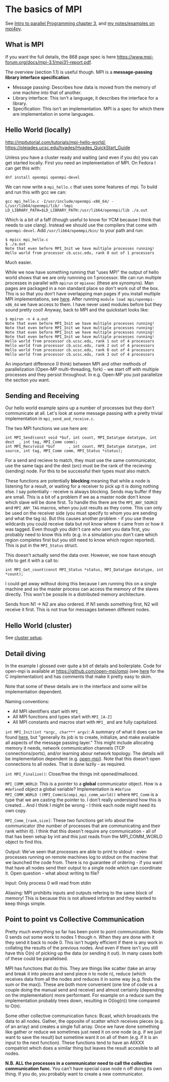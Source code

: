 # The basics of MPI

See [Intro to parallel Programming chapter 3](https://www.elsevier.com/books/an-introduction-to-parallel-programming/pacheco/978-0-12-374260-5), and [my notes/examples on mpi4py](https://github.com/Christopher-Bradshaw/learning/tree/master/mpi).

## What is MPI

If you want the full details, the 868 page spec is here https://www.mpi-forum.org/docs/mpi-3.1/mpi31-report.pdf.

The overview (section 1.1) is useful though. MPI is a **message-passing library interface specification**.
* Message passing: Describes how data is moved from the memory of one machine into that of another.
* Library interface: This isn't a language, it describes the interface for a library.
* Specification: This isn't an implementation. MPI is a spec for which there are implementation in some languages.


## Hello World (locally)

http://mpitutorial.com/tutorials/mpi-hello-world/, https://pleiades.ucsc.edu/hyades/Hyades_QuickStart_Guide

Unless you have a cluster ready and waiting (and even if you do) you can get started locally. First you need an implementation of MPI. On Fedora I can get this with:

```
dnf install openmpi openmpi-devel
```

We can now write a `mpi_hello.c` that uses some features of mpi. To build and run this with gcc we can:

```
gcc mpi_hello.c -I/usr/include/openmpi-x86_64/ -L/usr/lib64/openmpi/lib/ -lmpi
LD_LIBRARY_PATH=$LD_LIBRARY_PATH:/usr/lib64/openmpi/lib ./a.out
```

Which is a bit of a faff (though useful to know for YCM because I think that needs to use clang). Instead we should use the compilers that come with `openmpi-devel`. Add `/usr/lib64/opemmpi/bin/` to your path and run:

```
$ mpicc mpi_hello.c
$ ./a.out
Note that even before MPI_Init we have multiple processes running!
Hello world from processor cb.ucsc.edu, rank 0 out of 1 processors
```

Much easier.

While we now have something running that "uses MPI" the output of hello world shows that we are only runnning on 1 processor. We can run multiple processes in parallel with `mpirun` or `mpiexec` (these are synomyns). Man pages are packaged in a non standard place so don't work out of the box. This is so that you don't have overlapping man pages if you install multiple MPI implementations, see [here](https://fedoraproject.org/wiki/Packaging:MPI#Packaging_of_MPI_compilers). After running `module load mpi/openmpi-x86_64` we have access to them. I have never used modules before but they sound pretty cool! Anyway, back to MPI and the quickstart looks like:

```
$ mpirun -n 4 a.out
Note that even before MPI_Init we have multiple processes running!
Note that even before MPI_Init we have multiple processes running!
Note that even before MPI_Init we have multiple processes running!
Note that even before MPI_Init we have multiple processes running!
Hello world from processor cb.ucsc.edu, rank 1 out of 4 processors
Hello world from processor cb.ucsc.edu, rank 2 out of 4 processors
Hello world from processor cb.ucsc.edu, rank 0 out of 4 processors
Hello world from processor cb.ucsc.edu, rank 3 out of 4 processors
```

An important difference (I think) between MPI and other methods of parallelization (Open-MP multi-threading, fork) - we start off with multiple processes and they persist throughout. In e.g. Open-MP you just parallelize the section you want.


## Sending and Receiving

Our hello world example spins up a number of processes but they don't communicate at all. Let's look at some message passing with a pretty trivial implementation in `mpi_send_and_receive.c`.

The two MPI functions we use here are:
```
int MPI_Send(const void *buf, int count, MPI_Datatype datatype, int dest  , int tag, MPI_Comm comm);
int MPI_Recv(void *buf      , int count, MPI_Datatype datatype, int source, int tag, MPI_Comm comm, MPI_Status *status);
```

For a send and recieve to match, they must use the same communicator, use the same tags and the dest (src) must be the rank of the recieving (sending) node. For this to be successful their types must also match.

These functions are potentially **blocking** meaning that while a node is listening for a result, or waiting for a receiver to pick up it is doing nothing else. I say potentially - receive is always blocking. Sends may buffer if they are small.
This is a bit of a problem if we as a master node don't know which slave will be done first. To handle this there are the `MPI_ANY_SOURCE` and `MPI_ANY_TAG` macros, when you just results as they come. This can only be used on the receiver side (you must specify to whom you are sending and what the tag is).
But this causes another problem - if you use these wildcards you could receive data but not know where it came from or how it was tagged. Even though you didn't care who sent you data first, you probably need to know this info (e.g. in a simulation you don't care which region completes first but you still need to know which region reported). This is put in the `MPI_Status` struct.

This doesn't actually send the data over. However, we now have enough info to get it with a call to:

```
int MPI_Get_count(const MPI_Status *status, MPI_Datatype datatype, int *count);
```

I could get away without doing this because I am running this on a single machine and so the master process can access the memory of the slaves directly. This won't be possile in a distributed memory architecture.


Sends from N1 -> N2 are also ordered. If N1 sends something first, N2 will receive it first. This is not true for messages between different nodes.

## Hello World (cluster)

See [cluster setup](cluster_setup.md).

## Detail diving

In the example I glossed over quite a bit of details and boilerplate. Code for open-mpi is available at https://github.com/open-mpi/ompi (see [here](https://github.com/open-mpi/ompi/tree/390d72addd61f08986538bc54b6d609dafde2769/ompi/mpi/c) for the C implementation) and has comments that make it pretty easy to skim.

Note that some of these details are in the interface and some will be implementation dependent.

Naming conventions:
* All MPI identifiers start with `MPI_`
* All MPI functions and types start with `MPI_[A-Z]`
* All MPI constants and macros start with `MPI_` and are fully capitalized.

`int MPI_Init(int *argc, char*** argv)`: A summary of what it does can be found [here](http://cw.squyres.com/columns/2004-02-CW-MPI-Mechanic.pdf), but "generally its job is to create, initialize, and make available all aspects of the message passing layer." This might include allocating memory it needs, network communication channels (TCP connections/ports), and/or learning abour network topology. The details will be implementation dependent (e.g. [open-mpi](https://github.com/open-mpi/ompi/blob/390d72addd61f08986538bc54b6d609dafde2769/ompi/runtime/ompi_mpi_init.c)). Note that this doesn't open connections to all nodes. That is done lazily - as required.

`int MPI_Finalize()`: Close/free the things init opened/malloced.

`MPI_COMM_WORLD`: This is a pointer to a **global** communicator object. How is a `#define`d object a global variable? Implementation is `#define MPI_COMM_WORLD ((MPI_Comm)&(ompi_mpi_comm_world))` where `MPI_Comm` is a type that we are casting the pointer to. I don't really understand how this is created... And I think I might be wrong - I think each node might need its own copy.


`MPI_Comm_[rank,size]`: These two functions get info about the communicator (the number of processes that are communicating and their rank within it). I think that this doesn't require any communication - all of that has been setup by init and this just reads from the MPI_COMM_WORLD object to find this.

Output: We've seen that processes are able to print to stdout - even processes running on remote machines log to stdout on the machine that we launched the code from. There is no guarantee of ordering - if you want that have all nodes send their output to a single node which can coordinate it. Open question - what about writing to file?

Input: Only process 0 will read from stdin

Aliasing: MPI prohibits inputs and outputs refering to the same block of memory! This is because this is not allowed infortran and they wanted to keep things simple.


## Point to point vs Collective Communication

Pretty much everything so far has been point to point communication. Node 0 sends out some work to nodes 1 though n. When they are done with it they send it back to node 0. This isn't hugely efficient if there is any work in collating the results of the previous nodes. And even if there isn't you still have this O(n) of picking up the data (or sending it out). In many cases both of these could be parallelised.

MPI has functions that do this. They are things like scatter (take an array and break it into pieces and send piece n to node n), reduce (which receives data from all the nodes and reduces it in some way (e.g. finds the sum or the max)). These are both more convenient (one line of code vs a couple doing the manual send and receive) and almost certainly (depending on the implementation) more performant. For example on a reduce sum the implementation probably trees down, resulting in O(log(n)) time compared to O(n).

Some other collective communication funcs: Bcast, which broadcasts the data to all nodes. Gather, the opposite of scatter which receives pieces (e.g. of an array) and creates a single full array. Once we have done something like gather or reduce we sometimes just need it on one node (e.g. if we just want to save the result) but sometime want it on all of them (e.g. if it is an input to the next function). These functions tend to have an AllXXX compatriot which does a similar thing but leaves the result accesible to all nodes.

**N.B. ALL the processes in a communicator need to call the collective communication func**. You can't have special case node n off doing its own thing. If you do, you probably want to create a new communicator.
